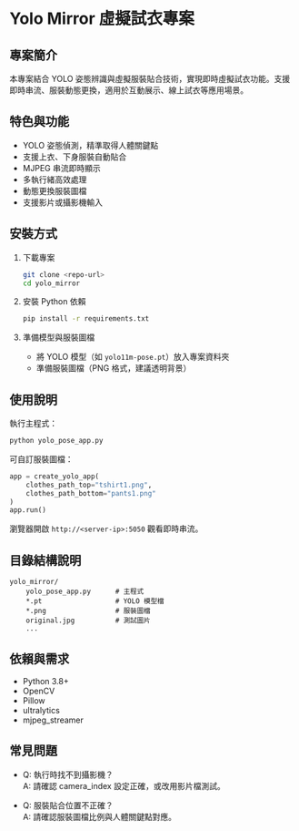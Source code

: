 # Yolo Mirror 虛擬試衣專案

## 專案簡介
本專案結合 YOLO 姿態辨識與虛擬服裝貼合技術，實現即時虛擬試衣功能。支援即時串流、服裝動態更換，適用於互動展示、線上試衣等應用場景。

## 特色與功能
- YOLO 姿態偵測，精準取得人體關鍵點
- 支援上衣、下身服裝自動貼合
- MJPEG 串流即時顯示
- 多執行緒高效處理
- 動態更換服裝圖檔
- 支援影片或攝影機輸入

## 安裝方式

1. 下載專案
   ```bash
   git clone <repo-url>
   cd yolo_mirror
   ```

2. 安裝 Python 依賴
   ```bash
   pip install -r requirements.txt
   ```

3. 準備模型與服裝圖檔  
   - 將 YOLO 模型（如 `yolo11m-pose.pt`）放入專案資料夾  
   - 準備服裝圖檔（PNG 格式，建議透明背景）

## 使用說明

執行主程式：
```bash
python yolo_pose_app.py
```

可自訂服裝圖檔：
```python
app = create_yolo_app(
    clothes_path_top="tshirt1.png",
    clothes_path_bottom="pants1.png"
)
app.run()
```

瀏覽器開啟 `http://<server-ip>:5050` 觀看即時串流。

## 目錄結構說明

```
yolo_mirror/
    yolo_pose_app.py      # 主程式
    *.pt                  # YOLO 模型檔
    *.png                 # 服裝圖檔
    original.jpg          # 測試圖片
    ...
```

## 依賴與需求

- Python 3.8+
- OpenCV
- Pillow
- ultralytics
- mjpeg_streamer

## 常見問題

- Q: 執行時找不到攝影機？  
  A: 請確認 camera_index 設定正確，或改用影片檔測試。

- Q: 服裝貼合位置不正確？  
  A: 請確認服裝圖檔比例與人體關鍵點對應。

